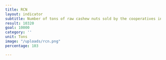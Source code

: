 ```yaml
---
title: RCN
layout: indicator
subtitle: Number of tons of raw cashew nuts sold by the cooperatives in 2020
result: 10320
goal: 10000
category: ''
unit: Tons
image: "/uploads/rcn.png"
percentage: 103

---
```

